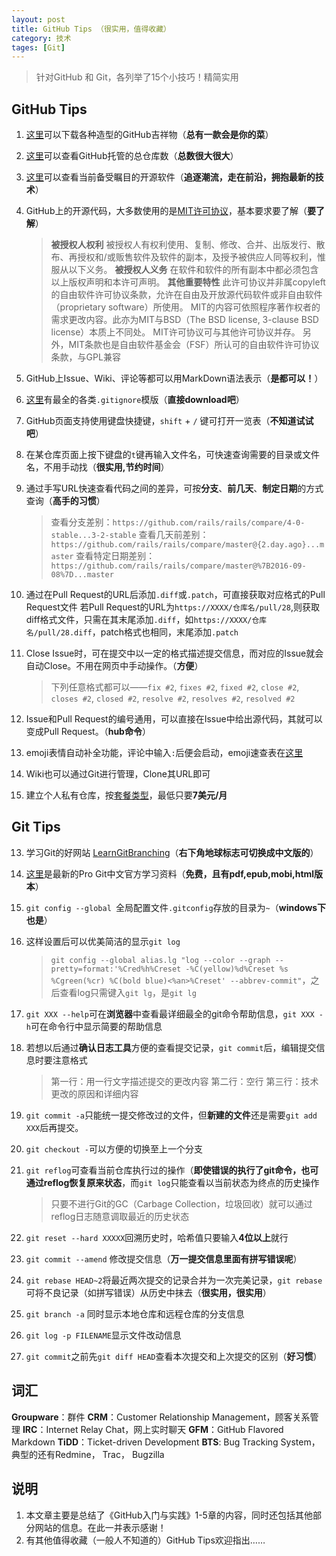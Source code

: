 ```yaml
---
layout: post
title: GitHub Tips （很实用，值得收藏）
category: 技术
tages: [Git]
---
```


> 针对GitHub 和 Git，各列举了15个小技巧！精简实用

## GitHub Tips
1. [这里][1]可以下载各种造型的GitHub吉祥物（**总有一款会是你的菜**）
2. [这里][2]可以查看GitHub托管的总仓库数（**总数很大很大**）
4. [这里][4]可以查看当前备受瞩目的开源软件（**追逐潮流，走在前沿，拥抱最新的技术**）
5. GitHub上的开源代码，大多数使用的是[MIT许可协议][5]，基本要求要了解（**要了解**）
     
    > **被授权人权利**
    被授权人有权利使用、复制、修改、合并、出版发行、散布、再授权和/或贩售软件及软件的副本，及授予被供应人同等权利，惟服从以下义务。
    **被授权人义务**
    在软件和软件的所有副本中都必须包含以上版权声明和本许可声明。
    **其他重要特性**
    此许可协议并非属copyleft的自由软件许可协议条款，允许在自由及开放源代码软件或非自由软件（proprietary software）所使用。
    MIT的内容可依照程序著作权者的需求更改内容。此亦为MIT与BSD（The BSD license, 3-clause BSD license）本质上不同处。
    MIT许可协议可与其他许可协议并存。
    另外，MIT条款也是自由软件基金会（FSF）所认可的自由软件许可协议条款，与GPL兼容

6. GitHub上Issue、Wiki、评论等都可以用MarkDown语法表示（**是都可以！**）
7. [这里][6]有最全的各类`.gitignore`模版（**直接download吧**）
8. GitHub页面支持使用键盘快捷键，`shift` + `/` 键可打开一览表（**不知道试试吧**）
9. 在某仓库页面上按下键盘的`t`键再输入文件名，可快速查询需要的目录或文件名，不用手动找（**很实用,节约时间**）
10. 通过手写URL快速查看代码之间的差异，可按**分支**、**前几天**、**制定日期**的方式查询（**高手的习惯**）

    > 查看分支差别：`https://github.com/rails/rails/compare/4-0-stable...3-2-stable`
    查看几天前差别：`https://github.com/rails/rails/compare/master@{2.day.ago}...master`
    查看特定日期差别：`https://github.com/rails/rails/compare/master@%7B2016-09-08%7D...master`

11. 通过在Pull Request的URL后添加`.diff`或`.patch`，可直接获取对应格式的Pull Request文件
若Pull Request的URL为`https://XXXX/仓库名/pull/28`,则获取diff格式文件，只需在其末尾添加`.diff`，如`https://XXXX/仓库名/pull/28.diff`，patch格式也相同，末尾添加`.patch`
12. Close Issue时，可在提交中以一定的格式描述提交信息，而对应的Issue就会自动Close。不用在网页中手动操作。（**方便**）

    > 下列任意格式都可以——`fix #2`, `fixes #2`, `fixed #2`, `close #2`, `closes #2`, `closed #2`, `resolve #2`, `resolves #2`, `resolved #2`

13. Issue和Pull Request的编号通用，可以直接在Issue中给出源代码，其就可以变成Pull Request。（**hub命令**）
15. emoji表情自动补全功能，评论中输入`:`后便会启动，emoji速查表在[这里][7]
16. Wiki也可以通过Git进行管理，Clone其URL即可
3. 建立个人私有仓库，按[套餐类型][3]，最低只要**7美元/月**


## Git Tips
13. 学习Git的好网站 [LearnGitBranching][9]（**右下角地球标志可切换成中文版的**）
0. [这里][8]是最新的Pro Git中文官方学习资料（**免费，且有pdf,epub,mobi,html版本**）
1. `git config --global `全局配置文件`.gitconfig`存放的目录为`~`（**windows下也是**）
2.  这样设置后可以优美简洁的显示`git log`

    > `git config --global alias.lg "log --color --graph --pretty=format:'%Cred%h%Creset -%C(yellow)%d%Creset %s %Cgreen(%cr) %C(bold blue)<%an>%Creset' --abbrev-commit"`，之后查看log只需键入`git lg`，是`git lg`

3. `git XXX --help`可在**浏览器**中查看最详细最全的git命令帮助信息，`git XXX -h`可在命令行中显示简要的帮助信息
4. 若想以后通过**确认日志工具**方便的查看提交记录，`git commit`后，编辑提交信息时要注意格式

    > 第一行：用一行文字描述提交的更改内容
    第二行：空行
    第三行：技术更改的原因和详细内容

5. `git commit -a`只能统一提交修改过的文件，但**新建的文件**还是需要`git add XXX`后再提交。
6. `git checkout -`可以方便的切换至上一个分支
7. `git reflog`可查看当前仓库执行过的操作（**即使错误的执行了git命令，也可通过reflog恢复原来状态**，而`git log`只能查看以当前状态为终点的历史操作

    > 只要不进行Git的GC（Carbage Collection，垃圾回收）就可以通过reflog日志随意调取最近的历史状态

8. `git reset --hard XXXXX`回溯历史时，哈希值只要输入**4位以上**就行
9. `git commit --amend` 修改提交信息（**万一提交信息里面有拼写错误呢**）
10. `git rebase HEAD~2`将最近两次提交的记录合并为一次完美记录，`git rebase`可将不良记录（如拼写错误）从历史中抹去（**很实用，很实用**）
11. `git branch -a` 同时显示本地仓库和远程仓库的分支信息
14. `git log -p FILENAME`显示文件改动信息
15. `git commit`之前先`git diff HEAD`查看本次提交和上次提交的区别（**好习惯**）

## 词汇
**Groupware**：群件
**CRM**：Customer Relationship Management，顾客关系管理
**IRC**：Internet Relay Chat，网上实时聊天
**GFM**：GitHub Flavored Markdown
**TiDD**：Ticket-driven Development
**BTS**: Bug Tracking System，典型的还有Redmine， Trac， Bugzilla

## 说明
1. 本文章主要是总结了《GitHub入门与实践》1-5章的内容，同时还包括其他部分网站的信息。在此一并表示感谢！
3. 有其他值得收藏（一般人不知道的）GitHub Tips欢迎指出……


  [1]: https://octodex.github.com/
  [2]: https://github.com/features/hosting
  [3]: https://github.com/plans
  [4]: https://github.com/trending
  [5]: https://en.wikipedia.org/wiki/MIT_License
  [6]: https://github.com/github/gitignore
  [7]: http://www.webpagefx.com/tools/emoji-cheat-sheet/
  [8]: https://git-scm.com/book/zh/
  [9]: http://learngitbranching.js.org/
